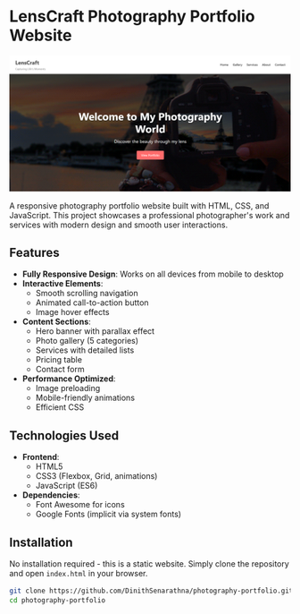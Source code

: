 # LensCraft Photography Portfolio Website

![Website Preview](https://github.com/DinithSenarathna/LensCraft/blob/cad9093042be9e7474ecf9be26b8394c7cf089cc/assests/Screenshot%202025-05-31%20230550.png) 

A responsive photography portfolio website built with HTML, CSS, and JavaScript. This project showcases a professional photographer's work and services with modern design and smooth user interactions.

## Features

- **Fully Responsive Design**: Works on all devices from mobile to desktop
- **Interactive Elements**:
  - Smooth scrolling navigation
  - Animated call-to-action button
  - Image hover effects
- **Content Sections**:
  - Hero banner with parallax effect
  - Photo gallery (5 categories)
  - Services with detailed lists
  - Pricing table
  - Contact form
- **Performance Optimized**:
  - Image preloading
  - Mobile-friendly animations
  - Efficient CSS

## Technologies Used

- **Frontend**:
  - HTML5
  - CSS3 (Flexbox, Grid, animations)
  - JavaScript (ES6)
- **Dependencies**:
  - Font Awesome for icons
  - Google Fonts (implicit via system fonts)

## Installation

No installation required - this is a static website. Simply clone the repository and open `index.html` in your browser.

```bash
git clone https://github.com/DinithSenarathna/photography-portfolio.git
cd photography-portfolio
